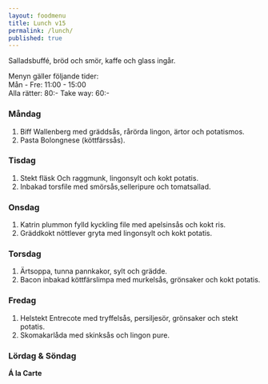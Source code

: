```yaml
---
layout: foodmenu
title: Lunch v15
permalink: /lunch/
published: true
---
```

Salladsbuffé, bröd och smör, kaffe och glass ingår.

Menyn gäller följande tider:  
Mån - Fre: 11:00 - 15:00  
Alla rätter: 80:- Take way: 60:-

### Måndag

1. Biff Wallenberg med gräddsås, rårörda lingon, ärtor och potatismos.
2. Pasta Bolongnese (köttfärssås).

### Tisdag

1. Stekt fläsk Och raggmunk, lingonsylt och kokt potatis.
2. Inbakad torsfile med smörsås,selleripure och tomatsallad.

### Onsdag

1. Katrin plummon fylld kyckling file med apelsinsås och kokt ris.
2. Gräddkokt nöttlever gryta med lingonsylt och kokt potatis.

### Torsdag

1. Ärtsoppa, tunna pannkakor, sylt och grädde.
2. Bacon inbakad köttfärslimpa med murkelsås, grönsaker och kokt potatis.

### Fredag

1. Helstekt Entrecote med tryffelsås, persiljesör, grönsaker och stekt potatis.
2. Skomakarlåda med skinksås och lingon pure.

### Lördag & Söndag

**Á la Carte**
